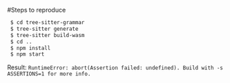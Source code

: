 #Steps to reproduce

```bash
 $ cd tree-sitter-grammar
 $ tree-sitter generate
 $ tree-sitter build-wasm
 $ cd ..
 $ npm install
 $ npm start
```

Result:
`RuntimeError: abort(Assertion failed: undefined). Build with -s ASSERTIONS=1 for more info.`
